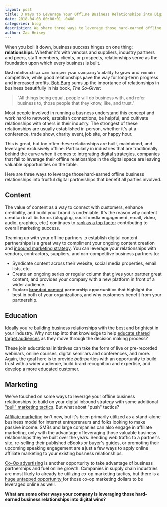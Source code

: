 ```yaml
---
layout: post
title: 3 Ways to Leverage Your Offline Business Relationships into Digital Partnerships
date: 2018-04-03 00:00:01 -0400
categories: blog
description: We share three ways to leverage those hard-earned offline business relationships into fruitful digital partnerships that benefit everyone involved.
author: Zac Heisey
---
```

When you boil it down, business success hinges on one thing: **relationships**. Whether it's with vendors and suppliers, industry partners and peers, staff members, clients, or prospects, relationships serve as the foundation upon which every business is built.

Bad relationships can hamper your company's ability to grow and remain competitive, while good relationships pave the way for long-term progress and increased profits. [Bob Burg](https://burg.com/) sums up the importance of relationships in business beautifully in his book, _The Go-Giver_:

> "All things being equal, people will do business with, and refer business to, those people that they know, like, and trust."

Most people involved in running a business understand this concept and work hard to network, establish connections, be helpful, and cultivate relationships with others in their industry. The strongest of these relationships are usually established in-person, whether it's at a conference, trade show, charity event, job site, or happy hour.

This is great, but too often these relationships are built, maintained, and leveraged exclusively offline. Particularly in industries that are traditionally behind the curve when it comes to integrating digital strategies, companies that fail to leverage their offline relationships in the digital space are leaving valuable opportunities on the table.

Here are three ways to leverage those hard-earned offline business relationships into fruitful digital partnerships that benefit all parties involved.

## Content
The value of content as a way to connect with customers, enhance credibility, and build your brand is undeniable. It's the reason why content creation in all its forms (blogging, social media engagement, email, video, audio, graphics, etc.) continues to [rank as a top factor](http://contentmarketinginstitute.com/wp-content/uploads/2016/09/2017_B2B_Research_FINAL.pdf) contributing to overall marketing success.

Teaming up with your offline partners to establish digital content partnerships is a great way to compliment your ongoing content creation and [inbound marketing strategy](https://www.hubspot.com/inbound-marketing). You can leverage your relationships with vendors, contractors, suppliers, and non-competitive business partners to:

- Syndicate content across their website, social media properties, email lists, etc.
- Create an ongoing series or regular column that gives your partner great content, and provides your company with a new platform in front of a wider audience.
- Explore [branded content](https://medium.com/the-mission/branded-content-the-what-why-when-and-how-fb9426dc3e14) partnership opportunities that highlight the best in both of your organizations, and why customers benefit from your partnership.

## Education
Ideally you're building business relationships with the best and brightest in your industry. Why not tap into that knowledge to help [educate shared target audiences](http://blog.thoughtindustries.com/new-blog/importance-of-educating-customers-during-prospecting-and-acquisition) as they move through the decision making process?

These join educational initiatives can take the form of live or pre-recorded webinars, online courses, digital seminars and conferences, and more. Again, the goal here is to provide _both_ parties with an opportunity to build trust with a wider audience, build brand recognition and expertise, and develop a more educated customer.

## Marketing
We've touched on some ways to leverage your offline business relationships to build on your digital inbound strategy with some additional ["pull" marketing tactics](http://smallbusiness.chron.com/difference-between-push-pull-marketing-31806.html). But what about "push" tactics?

[Affiliate marketing](https://neilpatel.com/what-is-affiliate-marketing/) isn't new, but it's been primarily utilized as a stand-alone business model for internet entrepreneurs and folks looking to make passive income. SMBs and large companies can also engage in affiliate marketing, only with the advantage of leveraging those valuable business relationships they've built over the years. Sending web traffic to a partner's site, re-selling their published eBooks or buyer's guides, or promoting their upcoming speaking engagement are a just a few ways to apply online affiliate marketing to your existing business relationships.

[Co-Op advertising](https://www.entrepreneur.com/encyclopedia/co-op-advertising) is another opportunity to take advantage of business partnerships and fuel online growth. Companies in supply chain industries are most likely to already be utilizing co-op marketing tactics, but there is a [huge untapped opportunity
](https://marketingland.com/report-billions-in-co-op-advertising-funds-left-unspent-each-year-138671) for those co-op marketing dollars to be leveraged online as well.

**What are some other ways your company is leveraging those hard-earned business relationships into digital wins?**
